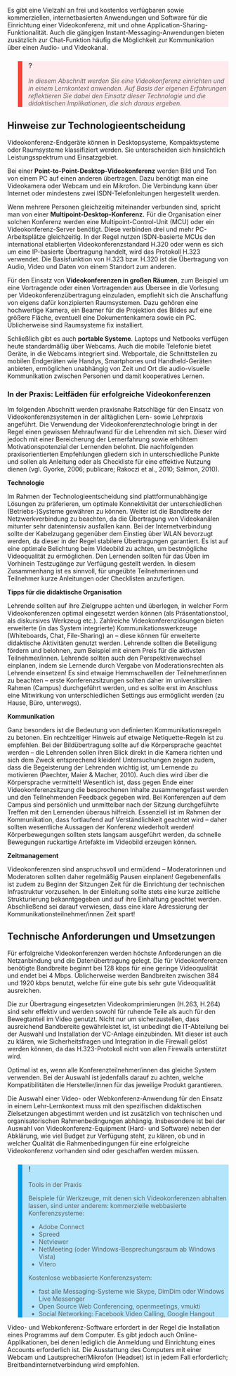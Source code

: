 Es gibt eine Vielzahl an frei und kostenlos verfügbaren sowie kommerziellen, internetbasierten Anwendungen und Software für die Einrichtung einer Videokonferenz, mit und ohne Application-Sharing-Funktionalität. Auch die gängigen Instant-Messaging-Anwendungen bieten zusätzlich zur Chat-Funktion häufig die Möglichkeit zur Kommunikation über einen Audio- und Videokanal.

<blockquote style="background: #FFEBEE; border-left: 10px solid #F44336">

### ?

*In diesem Abschnitt werden Sie eine Videokonferenz einrichten und in einem Lernkontext anwenden. Auf Basis der eigenen Erfahrungen reflektieren Sie dabei den Einsatz dieser Technologie und die didaktischen Implikationen, die sich daraus ergeben.*

</blockquote>

## **Hinweise zur Technologieentscheidung**

Videokonferenz-Endgeräte können in Desktopsysteme, Kompaktsysteme oder Raumsysteme klassifiziert werden. Sie unterscheiden sich hinsichtlich Leistungsspektrum und Einsatzgebiet.

Bei einer **Point-to-Point-Desktop-Videokonferenz** werden Bild und Ton von einem PC auf einen anderen übertragen. Dazu benötigt man eine Videokamera oder Webcam und ein Mikrofon. Die Verbindung kann über Internet oder mindestens zwei ISDN-Telefonleitungen hergestellt werden.

Wenn mehrere Personen gleichzeitig miteinander verbunden sind, spricht man von einer **Multipoint-Desktop-Konferenz.** Für die Organisation einer solchen Konferenz werden eine Multipoint-Control-Unit (MCU) oder ein Videokonferenz-Server benötigt. Diese verbinden drei und mehr PC-Arbeitsplätze gleichzeitig. In der Regel nutzen ISDN-basierte MCUs den international etablierten Videokonferenzstandard H.320 oder wenn es sich um eine IP-basierte Übertragung handelt, wird das Protokoll H.323 verwendet. Die Basisfunktion von H.323 bzw. H.320 ist die Übertragung von Audio, Video und Daten von einem Standort zum anderen.

Für den Einsatz von **Videokonferenzen in großen Räumen**, zum Beispiel um eine Vortragende oder einen Vortragenden aus Übersee in die Vorlesung per Videokonferenzübertragung einzuladen, empfiehlt sich die Anschaffung von eigens dafür konzipierten Raumsystemen. Dazu gehören eine hochwertige Kamera, ein Beamer für die Projektion des Bildes auf eine größere Fläche, eventuell eine Dokumentenkamera sowie ein PC. Üblicherweise sind Raumsysteme fix installiert.

Schließlich gibt es auch **portable Systeme**. Laptops und Netbooks verfügen heute standardmäßig über Webcams. Auch die mobile Telefonie bietet Geräte, in die Webcams integriert sind. Webportale, die Schnittstellen zu mobilen Endgeräten wie Handys, Smartphones und Handheld-Geräten anbieten, ermöglichen unabhängig von Zeit und Ort die audio-visuelle Kommunikation zwischen Personen und damit kooperatives Lernen.

### In der Praxis: Leitfäden für erfolgreiche Videokonferenzen

Im folgenden Abschnitt werden praxisnahe Ratschläge für den Einsatz von Videokonferenzsystemen in der alltäglichen Lern- sowie Lehrpraxis angeführt. Die Verwendung der Videokonferenztechnologie bringt in der Regel einen gewissen Mehraufwand für die Lehrenden mit sich. Dieser wird jedoch mit einer Bereicherung der Lernerfahrung sowie erhöhtem Motivationspotenzial der Lernenden belohnt. Die nachfolgenden praxisorientierten Empfehlungen gliedern sich in unterschiedliche Punkte und sollen als Anleitung oder als Checkliste für eine effektive Nutzung dienen (vgl. Gyorke, 2006; publicare; Rakoczi et al., 2010; Salmon, 2010). </blockquote>

**Technologie**

Im Rahmen der Technologieentscheidung sind plattformunabhängige Lösungen zu präferieren, um optimale Konnektivität der unterschiedlichen (Betriebs-)Systeme gewähren zu können. Weiter ist die Bandbreite der Netzwerkverbindung zu beachten, da die Übertragung von Videokanälen mitunter sehr datenintensiv ausfallen kann. Bei der Internetverbindung sollte der Kabelzugang gegenüber dem Einstieg über WLAN bevorzugt werden, da dieser in der Regel stabilere Übertragungen garantiert. Es ist auf eine optimale Belichtung beim Videobild zu achten, um bestmögliche Videoqualität zu ermöglichen. Den Lernenden sollten für das Üben im Vorhinein Testzugänge zur Verfügung gestellt werden. In diesem Zusammenhang ist es sinnvoll, für ungeübte Teilnehmerinnen und Teilnehmer kurze Anleitungen oder Checklisten anzufertigen.

**Tipps für die didaktische Organisation**

Lehrende sollten auf ihre Zielgruppe achten und überlegen, in welcher Form Videokonferenzen optimal eingesetzt werden können (als Präsentationstool, als diskursives Werkzeug etc.). Zahlreiche Videokonferenzlösungen bieten erweiterte (in das System integrierte) Kommunikationswerkzeuge (Whiteboards, Chat, File-Sharing) an – diese können für erweiterte didaktische Aktivitäten genutzt werden. Lehrende sollten die Beteiligung fördern und belohnen, zum Beispiel mit einem Preis für die aktivsten Teilnehmer/innen. Lehrende sollten auch den Perspektivenwechsel einplanen, indem sie Lernende durch Vergabe von Moderationsrechten als Lehrende einsetzen! Es sind etwaige Hemmschwellen der Teilnehmer/innen zu beachten – erste Konferenzsitzungen sollten daher im universitären Rahmen (Campus) durchgeführt werden, und es sollte erst im Anschluss eine Mitwirkung von unterschiedlichen Settings aus ermöglicht werden (zu Hause, Büro, unterwegs).

**Kommunikation**

Ganz besonders ist die Bedeutung von definierten Kommunikationsregeln zu betonen. Ein rechtzeitiger Hinweis auf etwaige Netiquette-Regeln ist zu empfehlen. Bei der Bildübertragung sollte auf die Körpersprache geachtet werden – die Lehrenden sollen ihren Blick direkt in die Kamera richten und sich dem Zweck entsprechend kleiden! Untersuchungen zeigen zudem, dass die Begeisterung der Lehrenden wichtig ist, um Lernende zu motivieren (Paechter, Maier &amp; Macher, 2010). Auch dies wird über die Körpersprache vermittelt! Wesentlich ist, dass gegen Ende einer Videokonferenzsitzung die besprochenen Inhalte zusammengefasst werden und den Teilnehmenden Feedback gegeben wird. Bei Konferenzen auf dem Campus sind persönlich und unmittelbar nach der Sitzung durchgeführte Treffen mit den Lernenden überaus hilfreich. Essenziell ist im Rahmen der Kommunikation, dass fortlaufend auf Verständlichkeit geachtet wird – daher sollten wesentliche Aussagen der Konferenz wiederholt werden! Körperbewegungen sollten stets langsam ausgeführt werden, da schnelle Bewegungen ruckartige Artefakte im Videobild erzeugen können.

**Zeitmanagement**

Videokonferenzen sind anspruchsvoll und ermüdend – Moderatorinnen und Moderatoren sollten daher regelmäßig Pausen einplanen! Gegebenenfalls ist zudem zu Beginn der Sitzungen Zeit für die Einrichtung der technischen Infrastruktur vorzusehen. In der Einleitung sollte stets eine kurze zeitliche Strukturierung bekanntgegeben und auf ihre Einhaltung geachtet werden. Abschließend sei darauf verwiesen, dass eine klare Adressierung der Kommunikationsteilnehmer/innen Zeit spart!

## Technische Anforderungen und Umsetzungen

Für erfolgreiche Videokonferenzen werden höchste Anforderungen an die Netzanbindung und die Datenübertragung gelegt. Die für Videokonferenzen benötigte Bandbreite beginnt bei 128 kbps für eine geringe Videoqualität und endet bei 4 Mbps. Üblicherweise werden Bandbreiten zwischen 384 und 1920 kbps benutzt, welche für eine gute bis sehr gute Videoqualität ausreichen.

Die zur Übertragung eingesetzten Videokomprimierungen (H.263, H.264) sind sehr effektiv und werden sowohl für ruhende Teile als auch für den Bewegtanteil im Video genutzt. Nicht nur um sicherzustellen, dass ausreichend Bandbereite gewährleistet ist, ist unbedingt die IT-Abteilung bei der Auswahl und Installation der VC-Anlage einzubinden. Mit dieser ist auch zu klären, wie Sicherheitsfragen und Integration in die Firewall gelöst werden können, da das H.323-Protokoll nicht von allen Firewalls unterstützt wird.

Optimal ist es, wenn alle Konferenzteilnehmer/innen das gleiche System verwenden. Bei der Auswahl ist jedenfalls darauf zu achten, welche Kompatibilitäten die Hersteller/innen für das jeweilige Produkt garantieren.

Die Auswahl einer Video- oder Webkonferenz-Anwendung für den Einsatz in einem Lehr-Lernkontext muss mit den spezifischen didaktischen Zielsetzungen abgestimmt werden und ist zusätzlich von technischen und organisatorischen Rahmenbedingungen abhängig. Insbesondere ist bei der Auswahl von Videokonferenz-Equipment (Hard- und Software) neben der Abklärung, wie viel Budget zur Verfügung steht, zu klären, ob und in welcher Qualität die Rahmenbedingungen für eine erfolgreiche Videokonferenz vorhanden sind oder geschaffen werden müssen.

<blockquote style="background: #B3E5FC; border-left: 10px solid #039BE5">

### !

Tools in der Praxis

Beispiele für Werkzeuge, mit denen sich Videokonferenzen abhalten lassen, sind unter anderem: kommerzielle webbasierte Konferenzsysteme:

- Adobe Connect
- Spreed
- Netviewer
- NetMeeting (oder Windows-Besprechungsraum ab Windows Vista)
- Vitero

Kostenlose webbasierte Konferenzsystem:

- fast alle Messaging-Systeme wie Skype, DimDim oder Windows Live Messenger
- Open Source Web Conferencing, openmeetings, vmukti
- Social Networking: Facebook Video Calling, Google Hangout

</blockquote>

Video- und Webkonferenz-Software erfordert in der Regel die Installation eines Programms auf dem Computer. Es gibt jedoch auch Online-Applikationen, bei denen lediglich die Anmeldung und Einrichtung eines Accounts erforderlich ist. Die Ausstattung des Computers mit einer Webcam und Lautsprecher/Mikrofon (Headset) ist in jedem Fall erforderlich; Breitbandinternetverbindung wird empfohlen.
